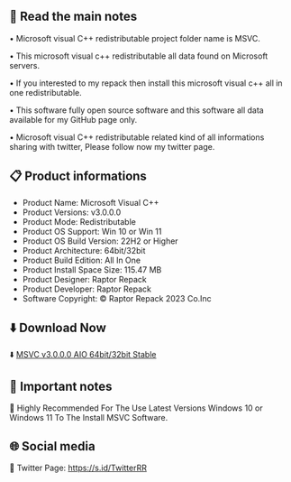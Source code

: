 📝 Read the main notes
----------------------

• Microsoft visual C++ redistributable project folder name  is MSVC.

• This microsoft visual c++ redistributable all data found on Microsoft servers.

• If you interested to my repack then install this microsoft visual c++ all in one redistributable.

• This software fully open source software and this software all data available for my GitHub page only.

• 
Microsoft visual C++ redistributable related kind of all informations sharing with twitter, Please follow now my twitter page.

📋 Product informations
-----------------------
- Product Name: Microsoft Visual C++
- Product Versions: v3.0.0.0
- Product Mode: Redistributable
- Product OS Support: Win 10 or Win 11
- Product OS Build Version: 22H2 or Higher
- Product Architecture: 64bit/32bit
- Product Build Edition: All In One
- Product Install Space Size: 115.47 MB
- Product Designer: Raptor Repack
- Product Developer: Raptor Repack
- Software Copyright: © Raptor Repack 2023 Co.Inc

⬇️ Download Now
---------------
⬇️ [MSVC v3.0.0.0 AIO 64bit/32bit Stable](https://github.com/RaptorRepack/MSVC/releases/tag/v3.0.0)

📝 Important notes
------------------
🔴 Highly Recommended For The Use Latest Versions Windows 10 or Windows 11 To The Install MSVC Software.

🌐 Social media
---------------
🔗 Twitter Page: https://s.id/TwitterRR
